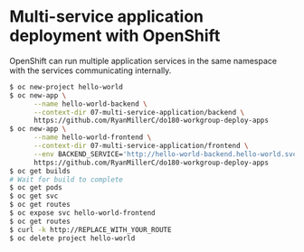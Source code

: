 # Multi-service application deployment with OpenShift

OpenShift can run multiple application services in the same namespace with the
services communicating internally.

```bash
$ oc new-project hello-world
$ oc new-app \
      --name hello-world-backend \
      --context-dir 07-multi-service-application/backend \
      https://github.com/RyanMillerC/do180-workgroup-deploy-apps
$ oc new-app \
      --name hello-world-frontend \
      --context-dir 07-multi-service-application/frontend \
      --env BACKEND_SERVICE='http://hello-world-backend.hello-world.svc.cluster.local' \
      https://github.com/RyanMillerC/do180-workgroup-deploy-apps
$ oc get builds
# Wait for build to complete
$ oc get pods
$ oc get svc
$ oc get routes
$ oc expose svc hello-world-frontend
$ oc get routes
$ curl -k http://REPLACE_WITH_YOUR_ROUTE
$ oc delete project hello-world
```
